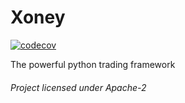 # Xoney
[![codecov](https://codecov.io/gh/quick-trade/xoney/branch/dev/graph/badge.svg)](https://codecov.io/gh/quick-trade/xoney)

The powerful python trading framework
###### Project licensed under Apache-2
